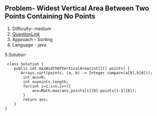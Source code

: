 ## Problem- Widest Vertical Area Between Two Points Containing No Points
1. Difficulty- medium
2. [QuestionLink](https://leetcode.com/problems/widest-vertical-area-between-two-points-containing-no-points/description/)
3. Approach -  Sorting
4. Language - java


5.Solution
     
     class Solution {
        public int maxWidthOfVerticalArea(int[][] points) {
           Arrays.sort(points, (a, b) -> Integer.compare(a[0],b[0]));
            int ans=0;
            int n=points.length;
            for(int i=1;i<n;i++){
                ans=Math.max(ans,points[i][0]-points[i-1][0]);
            }
            return ans;
        }
    }
